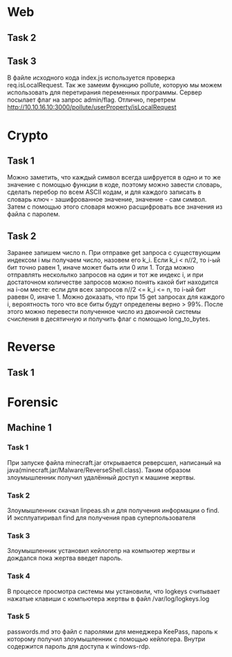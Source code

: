 # Web
## Task 2

## Task 3
В файле исходного кода index.js используется проверка req.isLocalRequest. Так же замеим функцию pollute, которую мы можем использовать для перетирания переменных программы. Сервер посылает флаг на запрос admin/flag. Отлично, перетрем http://10.10.16.10:3000/pollute/userProperty/isLocalRequest


# Crypto
## Task 1
Можно заметить, что каждый символ всегда шифруется в одно и то же значение с помощью функции в коде, поэтому можно завести словарь, сделать перебор по всем ASCII кодам, и для каждого записать в словарь ключ - зашифрованное значение, значение - сам символ. Затем с помощью этого словаря можно расщифровать все значения из файла с паролем.

## Task 2
Заранее запишем число n. При отправке get запроса с существующим индексом i мы получаем число, назовем его k_i. Если k_i < n//2, то i-ый бит точно равен 1, иначе может быть или 0 или 1. Тогда можно отправлять нескольлко запросов на один и тот же индекс i, и при достаточном количестве запросов можно понять какой бит находится на i-ом месте: если для всех запросов n//2 <= k_i <= n, то i-ый бит равевн 0, иначе 1. Можно доказать, что при 15 get запросах для каждого i, вероятность того что все биты будут определены верно > 99%. После этого можно перевести полученное число из двоичной системы счисления в десятичную и получить флаг с помощью long_to_bytes.

# Reverse
## Task 1


# Forensic
## Machine 1
### Task 1
При запуске файла minecraft.jar открывается реверсшел, написаный на java(minecraft.jar/Malware/ReverseShell.class). Таким образом злоумышленник получил удалённый доступ к машине жертвы.

### Task 2 
Злоумышленник скачал linpeas.sh и для получения информации о find. И эксплуатиривал find для получения прав суперпользователя

### Task 3
Злоумышленник установил кейлогепр на компьютер жертвы и дождался пока жертва введет пароль.

### Task 4
В процессе просмотра системы мы установили, что logkeys считывает нажатые клавиши с компьютера жертвы в файл /var/log/logkeys.log

### Task 5
passwords.md это файл с паролями для менеджера KeePass, пароль к которому получил злоумышленник с помощью кейлогера. Внутри содержится пароль для доступа к windows-rdp.


